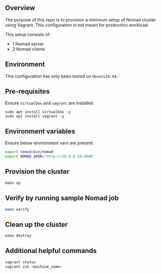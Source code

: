 ## Overview

The purpose of this repo is to provision a minimum setup of Nomad cluster using Vagrant.
This configuration is not meant for productino workload.

This setup consists of:
* 1 Nomad server
* 2 Nomad clients

## Environment

This configuration has only been tested on `Ubuntu18.04`. 

## Pre-requisites

Ensure `virtualbox` and `vagrant` are installed.

```shell
sudo apt install virtualbox -y
sudo apt install vagrant -y
```

## Environment variables

Ensure below environment vars are present. 

```sh
export nomad=bin/nomad
export NOMAD_ADDR="http://10.0.0.10:4646"
```

## Provision the cluster

```sh
make up
```

## Verify by running sample Nomad job

```sh
make verify
```

## Clean up the cluster

```sh
make destroy
```

## Additional helpful commands
```sh
vagrant status
vagrant ssh <machine_name>
```
